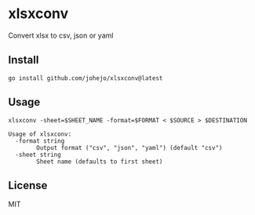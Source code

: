 # xlsxconv

Convert xlsx to csv, json or yaml

## Install

```
go install github.com/johejo/xlsxconv@latest
```

## Usage


```
xlsxconv -sheet=$SHEET_NAME -format=$FORMAT < $SOURCE > $DESTINATION
```

```
Usage of xlsxconv:
  -format string
        Output format ("csv", "json", "yaml") (default "csv")
  -sheet string
        Sheet name (defaults to first sheet)
```

## License

MIT
